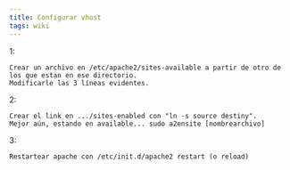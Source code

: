 ```yaml
---
title: Configurar vhost
tags: wiki
---
```


1:

    Crear un archivo en /etc/apache2/sites-available a partir de otro de los que estan en ese directorio.
    Modificarle las 3 líneas evidentes.

2:

    Crear el link en .../sites-enabled con "ln -s source destiny".
    Mejor aún, estando en available... sudo a2ensite [nombrearchivo]

3:

    Restartear apache con /etc/init.d/apache2 restart (o reload)

